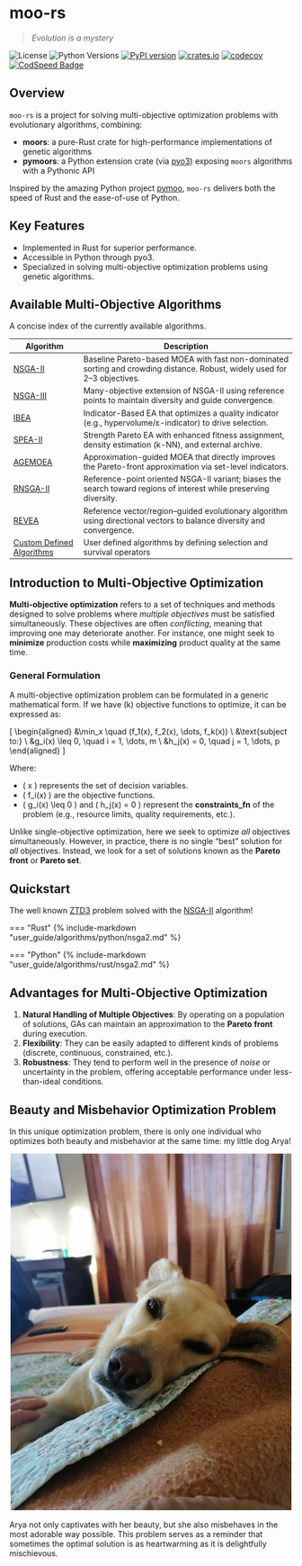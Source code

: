

# moo-rs

> _Evolution is a mystery_

![License](https://img.shields.io/badge/License-MIT-blue.svg)
![Python Versions](https://img.shields.io/badge/Python-3.10%20%7C%203.11%20%7C%203.12%20%7C%203.13-blue)
[![PyPI version](https://img.shields.io/pypi/v/pymoors.svg)](https://pypi.org/project/pymoors/)
[![crates.io](https://img.shields.io/crates/v/moors.svg)](https://crates.io/crates/moors)
[![codecov](https://codecov.io/gh/andresliszt/moo-rs/graph/badge.svg?token=KC6EAVYGHX)](https://codecov.io/gh/andresliszt/moo-rs)
[![CodSpeed Badge](https://img.shields.io/endpoint?url=https://codspeed.io/badge.json)](https://codspeed.io/andresliszt/moo-rs)

## Overview

`moo-rs` is a project for solving multi-objective optimization problems with evolutionary algorithms, combining:

- **moors**: a pure-Rust crate for high-performance implementations of genetic algorithms
- **pymoors**: a Python extension crate (via [pyo3](https://github.com/PyO3/pyo3)) exposing `moors` algorithms with a Pythonic API

Inspired by the amazing Python project [pymoo](https://github.com/anyoptimization/pymoo), `moo-rs` delivers both the speed of Rust and the ease-of-use of Python.


## Key Features

- Implemented in Rust for superior performance.
- Accessible in Python through pyo3.
- Specialized in solving multi-objective optimization problems using genetic algorithms.


## Available Multi-Objective Algorithms

A concise index of the currently available algorithms.

| Algorithm | Description |
|---|---|
| [NSGA-II](../user_guide/algorithms/nsga2.md) | Baseline Pareto-based MOEA with fast non-dominated sorting and crowding distance. Robust, widely used for 2–3 objectives. |
| [NSGA-III](../user_guide/algorithms/nsga3.md) | Many-objective extension of NSGA-II using reference points to maintain diversity and guide convergence. |
| [IBEA](../user_guide/algorithms/ibea.md) | Indicator-Based EA that optimizes a quality indicator (e.g., hypervolume/ε-indicator) to drive selection. |
| [SPEA-II](../user_guide/algorithms/spea2.md) | Strength Pareto EA with enhanced fitness assignment, density estimation (k-NN), and external archive. |
| [AGEMOEA](../user_guide/algorithms/agemoea.md) | Approximation-guided MOEA that directly improves the Pareto-front approximation via set-level indicators. |
| [RNSGA-II](../user_guide/algorithms/rnsga2.md) | Reference-point oriented NSGA-II variant; biases the search toward regions of interest while preserving diversity. |
| [REVEA](../user_guide/algorithms/revea.md) | Reference vector/region–guided evolutionary algorithm using directional vectors to balance diversity and convergence. |
| [Custom Defined Algorithms](../user_guide/algorithms/custom/custom.md) | User defined algorithms by defining selection and survival operators|

## Introduction to Multi-Objective Optimization

**Multi-objective optimization** refers to a set of techniques and methods designed to solve problems where *multiple objectives* must be satisfied simultaneously. These objectives are often *conflicting*, meaning that improving one may deteriorate another. For instance, one might seek to **minimize** production costs while **maximizing** product quality at the same time.

### General Formulation

A multi-objective optimization problem can be formulated in a generic mathematical form. If we have \(k\) objective functions to optimize, it can be expressed as:

\[
\begin{aligned}
&\min_x \quad (f_1(x), f_2(x), \dots, f_k(x)) \\
&\text{subject to:} \\
&g_i(x) \leq 0, \quad i = 1, \dots, m \\
&h_j(x) = 0, \quad j = 1, \dots, p
\end{aligned}
\]

Where:
- \( x \) represents the set of decision variables.
- \( f_i(x) \) are the objective functions.
- \( g_i(x) \leq 0 \) and \( h_j(x) = 0 \) represent the **constraints_fn** of the problem (e.g., resource limits, quality requirements, etc.).

Unlike single-objective optimization, here we seek to optimize *all* objectives simultaneously. However, in practice, there is no single “best” solution for *all* objectives. Instead, we look for a set of solutions known as the **Pareto front** or **Pareto set**.

## Quickstart

The well known [ZTD3](../user_guide/algorithms/nsga2.md#zdt3-problem) problem solved with the [NSGA-II](../user_guide/algorithms/nsga2.md) algorithm!

=== "Rust"
    {% include-markdown "user_guide/algorithms/python/nsga2.md" %}

=== "Python"
    {% include-markdown "user_guide/algorithms/rust/nsga2.md" %}

## Advantages for Multi-Objective Optimization

1. **Natural Handling of Multiple Objectives**: By operating on a population of solutions, GAs can maintain an approximation to the **Pareto front** during execution.
2. **Flexibility**: They can be easily adapted to different kinds of problems (discrete, continuous, constrained, etc.).
3. **Robustness**: They tend to perform well in the presence of *noise* or uncertainty in the problem, offering acceptable performance under less-than-ideal conditions.

## Beauty and Misbehavior Optimization Problem

In this unique optimization problem, there is only one individual who optimizes both beauty and misbehavior at the same time: my little dog Arya!

<div style="text-align: center;">
  <img src="../images/arya.png" alt="Arya" width="500" />
</div>

Arya not only captivates with her beauty, but she also misbehaves in the most adorable way possible. This problem serves as a reminder that sometimes the optimal solution is as heartwarming as it is delightfully mischievous.
